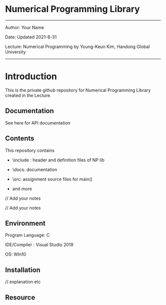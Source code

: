 # Numerical Programming Library

---

Author:  Your Name

Date:  Updated 2021-8-31

Lecture: Numerical Programming by Young-Keun Kim, Handong Global University



---

# Introduction

This is the private github repository for Numerical Programming Library created in the Lecture.



## Documentation

See here for API documentation 



## Contents

This repository contains

* \include : header and definition files of NP lib

* \docs: documentation 

* \src: assignment source files for main()

* and more

  

// Add your notes 

// Add your notes 



## Environment

Program Language: C

IDE/Compiler : Visual Studio 2019

OS: WIn10



## Installation

// explanation etc



## Resource

